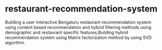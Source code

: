 # restaurant-recommendation-system
Building a user interactive Bengaluru restaurant  recommendation system using content based recommendation and hybrid filtering methods using demographic and restaurant specific features,Building hybrid recommendation system using Matrix factorization method by using SVD algorithm.
